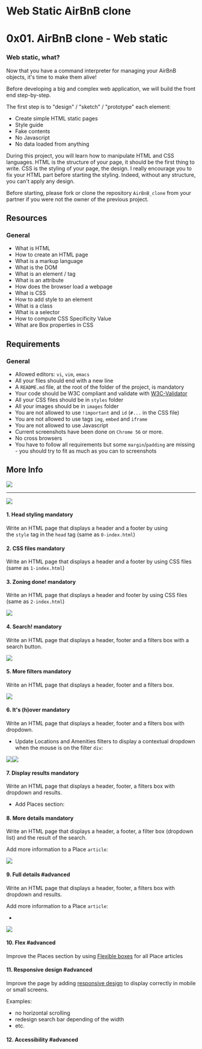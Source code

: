 # Web Static AirBnB clone

0x01. AirBnB clone - Web static
===============================


### Web static, what?

Now that you have a command interpreter for managing your AirBnB objects, it's time to make them alive!

Before developing a big and complex web application, we will build the front end step-by-step.

The first step is to "design" / "sketch" / "prototype" each element:

-   Create simple HTML static pages
-   Style guide
-   Fake contents
-   No Javascript
-   No data loaded from anything

During this project, you will learn how to manipulate HTML and CSS languages. HTML is the structure of your page, it should be the first thing to write. CSS is the styling of your page, the design. I really encourage you to fix your HTML part before starting the styling. Indeed, without any structure, you can't apply any design.

Before starting, please fork or clone the repository `AirBnB_clone` from your partner if you were not the owner of the previous project.

Resources
---------



### General

-   What is HTML
-   How to create an HTML page
-   What is a markup language
-   What is the DOM
-   What is an element / tag
-   What is an attribute
-   How does the browser load a webpage
-   What is CSS
-   How to add style to an element
-   What is a class
-   What is a selector
-   How to compute CSS Specificity Value
-   What are Box properties in CSS

Requirements
------------

### General

-   Allowed editors: `vi`, `vim`, `emacs`
-   All your files should end with a new line
-   A `README.md` file, at the root of the folder of the project, is mandatory
-   Your code should be W3C compliant and validate with [W3C-Validator](https://intranet.hbtn.io/rltoken/4dtXqWSyIeSCFVqQ9Eo6NA "W3C-Validator")
-   All your CSS files should be in `styles` folder
-   All your images should be in `images` folder
-   You are not allowed to use `!important` and `id` (`#...` in the CSS file)
-   You are not allowed to use tags `img`, `embed` and `iframe`
-   You are not allowed to use Javascript
-   Current screenshots have been done on `Chrome 56` or more.
-   No cross browsers
-   You have to follow all requirements but some `margin`/`padding` are missing - you should try to fit as much as you can to screenshots

More Info
---------

![](https://s3.amazonaws.com/intranet-projects-files/concepts/74/hbnb_step1.png)

* * * * *



![](https://s3.amazonaws.com/intranet-projects-files/holbertonschool-higher-level_programming+/268/0-index.png)


#### 1\. Head styling mandatory

Write an HTML page that displays a header and a footer by using the `style` tag in the `head` tag (same as `0-index.html`)



#### 2\. CSS files mandatory

Write an HTML page that displays a header and a footer by using CSS files (same as `1-index.html`)


#### 3\. Zoning done! mandatory

Write an HTML page that displays a header and footer by using CSS files (same as `2-index.html`)


![](https://s3.amazonaws.com/intranet-projects-files/holbertonschool-higher-level_programming+/268/3-index.png)


#### 4\. Search! mandatory

Write an HTML page that displays a header, footer and a filters box with a search button.

![](https://s3.amazonaws.com/intranet-projects-files/holbertonschool-higher-level_programming+/268/4-index.png)


#### 5\. More filters mandatory

Write an HTML page that displays a header, footer and a filters box.

![](https://s3.amazonaws.com/intranet-projects-files/holbertonschool-higher-level_programming+/268/5-index.png)


#### 6\. It's (h)over mandatory

Write an HTML page that displays a header, footer and a filters box with dropdown.


-   Update Locations and Amenities filters to display a contextual dropdown when the mouse is on the filter `div`:
 

![](https://s3.amazonaws.com/intranet-projects-files/holbertonschool-higher-level_programming+/268/6-index_0.png)![](https://s3.amazonaws.com/intranet-projects-files/holbertonschool-higher-level_programming+/268/6-index_1.png)

#### 7\. Display results mandatory

Write an HTML page that displays a header, footer, a filters box with dropdown and results.



-   Add Places section:


#### 8\. More details mandatory

Write an HTML page that displays a header, a footer, a filter box (dropdown list) and the result of the search.



Add more information to a Place `article`:



![](https://s3.amazonaws.com/intranet-projects-files/holbertonschool-higher-level_programming+/268/8-index.png)


#### 9\. Full details #advanced

Write an HTML page that displays a header, footer, a filters box with dropdown and results.

Add more information to a Place `article`:

-

![](https://s3.amazonaws.com/intranet-projects-files/holbertonschool-higher-level_programming+/268/100-index.png)

#### 10\. Flex #advanced

Improve the Places section by using [Flexible boxes](https://intranet.hbtn.io/rltoken/iWCCAF3UJiWOxZSxfYgTcA "Flexible boxes") for all Place articles


#### 11\. Responsive design #advanced

Improve the page by adding [responsive design](https://intranet.hbtn.io/rltoken/UUmpUdQfyQl33grWzPyiPA "responsive design") to display correctly in mobile or small screens.

Examples:

-   no horizontal scrolling
-   redesign search bar depending of the width
-   etc.


#### 12\. Accessibility #advanced


